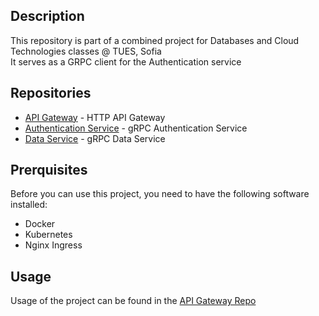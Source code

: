 ## Description

This repository is part of a combined project for Databases and Cloud Technologies classes @ TUES, Sofia<br>
It serves as a GRPC client for the Authentication service

## Repositories

- [API Gateway](https://github.com/TechXTT/employees-api-gateway) - HTTP API Gateway
- [Authentication Service](https://github.com/TechXTT/employees-auth-svc) - gRPC Authentication Service
- [Data Service](https://github.com/TechXTT/employees-data-svc) - gRPC Data Service

## Prerquisites

Before you can use this project, you need to have the following software installed:

- Docker
- Kubernetes
- Nginx Ingress

## Usage

Usage of the project can be found in the [API Gateway Repo](https://github.com/TechXTT/employees-api-gateway)

